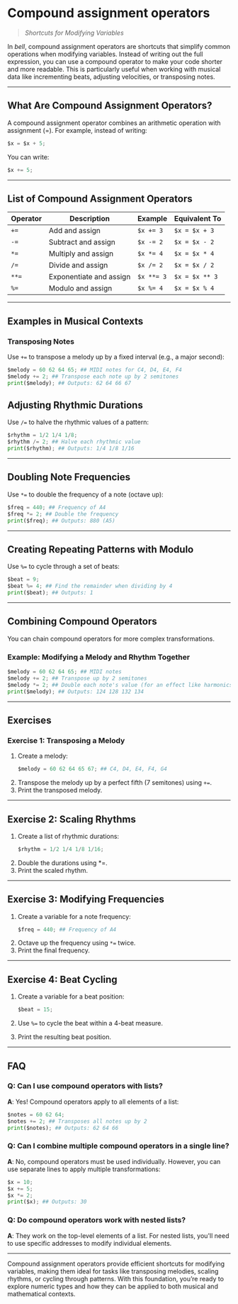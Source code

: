 # Compound assignment operators

> _Shortcuts for Modifying Variables_

In _bell_, compound assignment operators are shortcuts that simplify common operations when modifying variables. Instead of writing out the full expression, you can use a compound operator to make your code shorter and more readable. This is particularly useful when working with musical data like incrementing beats, adjusting velocities, or transposing notes.

---

## What Are Compound Assignment Operators?

A compound assignment operator combines an arithmetic operation with assignment (=). For example, instead of writing:

```py
$x = $x + 5;
```

You can write:

```py
$x += 5;
```

---

## List of Compound Assignment Operators

| Operator | Description             | Example    | Equivalent To  |
| -------- | ----------------------- | ---------- | -------------- |
| `+=`     | Add and assign          | `$x += 3`  | `$x = $x + 3`  |
| `-=`     | Subtract and assign     | `$x -= 2`  | `$x = $x - 2`  |
| `*=`     | Multiply and assign     | `$x *= 4`  | `$x = $x * 4`  |
| `/=`     | Divide and assign       | `$x /= 2`  | `$x = $x / 2`  |
| `**=`    | Exponentiate and assign | `$x **= 3` | `$x = $x ** 3` |
| `%=`     | Modulo and assign       | `$x %= 4`  | `$x = $x % 4`  |

---

## Examples in Musical Contexts

### Transposing Notes

Use `+=` to transpose a melody up by a fixed interval (e.g., a major second):

```py
$melody = 60 62 64 65; ## MIDI notes for C4, D4, E4, F4
$melody += 2; ## Transpose each note up by 2 semitones
print($melody); ## Outputs: 62 64 66 67
```

## Adjusting Rhythmic Durations

Use `/=` to halve the rhythmic values of a pattern:

```py
$rhythm = 1/2 1/4 1/8;
$rhythm /= 2; ## Halve each rhythmic value
print($rhythm); ## Outputs: 1/4 1/8 1/16
```

---

## Doubling Note Frequencies

Use `*=` to double the frequency of a note (octave up):

```py
$freq = 440; ## Frequency of A4
$freq *= 2; ## Double the frequency
print($freq); ## Outputs: 880 (A5)
```

---

## Creating Repeating Patterns with Modulo

Use `%=` to cycle through a set of beats:

```py
$beat = 9;
$beat %= 4; ## Find the remainder when dividing by 4
print($beat); ## Outputs: 1
```

---

## Combining Compound Operators

You can chain compound operators for more complex transformations.

### Example: Modifying a Melody and Rhythm Together

```py
$melody = 60 62 64 65; ## MIDI notes
$melody += 2; ## Transpose up by 2 semitones
$melody *= 2; ## Double each note's value (for an effect like harmonics)
print($melody); ## Outputs: 124 128 132 134
```

---

## Exercises

### Exercise 1: Transposing a Melody

1. Create a melody:
   ```py
   $melody = 60 62 64 65 67; ## C4, D4, E4, F4, G4
   ```
2. Transpose the melody up by a perfect fifth (7 semitones) using `+=`.
3. Print the transposed melody.

---

## Exercise 2: Scaling Rhythms

1. Create a list of rhythmic durations:
   ```py
   $rhythm = 1/2 1/4 1/8 1/16;
   ```
2. Double the durations using \*=.
3. Print the scaled rhythm.

---

## Exercise 3: Modifying Frequencies

1. Create a variable for a note frequency:
   ```py
   $freq = 440; ## Frequency of A4
   ```
2. Octave up the frequency using `*=` twice.
3. Print the final frequency.

---

## Exercise 4: Beat Cycling

1. Create a variable for a beat position:

   ```py
   $beat = 15;
   ```

2. Use `%=` to cycle the beat within a 4-beat measure.
3. Print the resulting beat position.

---

## FAQ

### Q: Can I use compound operators with lists?

**A**: Yes! Compound operators apply to all elements of a list:

```py
$notes = 60 62 64;
$notes += 2; ## Transposes all notes up by 2
print($notes); ## Outputs: 62 64 66
```

### Q: Can I combine multiple compound operators in a single line?

**A**: No, compound operators must be used individually. However, you can use separate lines to apply multiple transformations:

```py
$x = 10;
$x += 5;
$x *= 2;
print($x); ## Outputs: 30
```

### Q: Do compound operators work with nested lists?

**A**: They work on the top-level elements of a list. For nested lists, you'll need to use specific addresses to modify individual elements.

---

Compound assignment operators provide efficient shortcuts for modifying variables, making them ideal for tasks like transposing melodies, scaling rhythms, or cycling through patterns. With this foundation, you’re ready to explore numeric types and how they can be applied to both musical and mathematical contexts.
